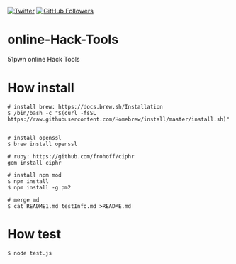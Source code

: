 [![Twitter](https://img.shields.io/twitter/follow/Hktalent3135773.svg?style=social&label=Follow)](https://twitter.com/intent/follow?screen_name=Hktalent3135773) [![GitHub Followers](https://img.shields.io/github/followers/hktalent.svg?style=social&label=Follow)](https://github.com/hktalent/)

# online-Hack-Tools
51pwn online Hack Tools

# How install
```
# install brew: https://docs.brew.sh/Installation
$ /bin/bash -c "$(curl -fsSL https://raw.githubusercontent.com/Homebrew/install/master/install.sh)"


# install openssl
$ brew install openssl

# ruby: https://github.com/frohoff/ciphr
gem install ciphr

# install npm mod
$ npm install
$ npm install -g pm2

# merge md
$ cat README1.md testInfo.md >README.md
```

# How test
```
$ node test.js
```
